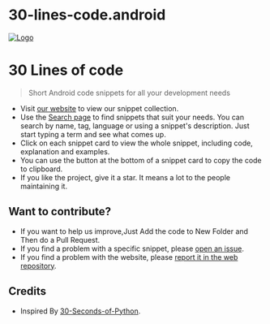 # 30-lines-code.android
[![Logo](/logo.png)](https://alixaprodev.com/)

# 30 Lines of code

> Short Android code snippets for all your development needs

* Visit [our website](https://alixaprodev.com) to view our snippet collection.
* Use the [Search page](https://alixaprodev.org/search) to find snippets that suit your needs. You can search by name, tag, language or using a snippet's description. Just start typing a term and see what comes up.
* Click on each snippet card to view the whole snippet, including code, explanation and examples.
* You can use the button at the bottom of a snippet card to copy the code to clipboard.
* If you like the project, give it a star. It means a lot to the people maintaining it.

## Want to contribute?

* If you want to help us improve,Just Add the code to New Folder and Then do a Pull Request.
* If you find a problem with a specific snippet, please [open an issue](https://github.com/hazratali-bit/30-lines-code.android/issues/new).
* If you find a problem with the website, please [report it in the web repository](https://github.com/hazratali-bit/30-lines-code.android/issues/new).

## Credits

* Inspired By [30-Seconds-of-Python](https://github.com/30-seconds/30-seconds-of-python).
